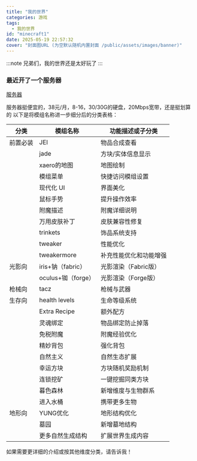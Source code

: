 ```yaml
---
title: "我的世界"
categories: 游戏
tags:
  - 我的世界
id: "minecraft1"
date: 2025-05-19 22:57:32
cover: "封面图URL (为空默认随机内置封面 /public/assets/images/banner)"
---
```


:::note
兄弟们，我的世界还是太好玩了
:::

### 最近开了一个服务器

[服务器](https://sjiyun.cn)

服务器挺便宜的，38元/月，8-16，30/30G的硬盘，20Mbps宽带，还是挺划算的
以下是将模组名称进一步细分后的分类表格：

| 分类   | 模组名称            | 功能描述或子分类      |
|------|-----------------|---------------|
| 前置必装 | JEI             | 物品合成查看        |
|      | jade            | 方块/实体信息显示     |
|      | xaero的地图        | 地图绘制          |
|      | 模组菜单            | 快捷访问模组设置      |
|      | 现代化 UI          | 界面美化          |
|      | 鼠标手势            | 提升操作效率        |
|      | 附魔描述            | 附魔详细说明        |
|      | 万用皮肤补丁          | 皮肤兼容性修复       |
|      | trinkets        | 饰品系统支持        |
|      | tweaker         | 性能优化          |
|      | tweakermore     | 补充性能优化和功能增强   |
| 光影向  | iris+钠（fabric）  | 光影渲染（Fabric版） |
|      | oculus+铷（forge） | 光影渲染（Forge版）  |
| 枪械向  | tacz            | 枪械与武器         |
| 生存向  | health levels   | 生命等级系统        |
|      | Extra Recipe    | 额外配方          |
|      | 灵魂绑定            | 物品绑定防止掉落      |
|      | 免税附魔            | 附魔经验优化        |
|      | 精妙背包            | 强化背包          |
|      | 自然主义            | 自然生态扩展        |
|      | 幸运方块            | 方块随机奖励机制      |
|      | 连锁挖矿            | 一键挖掘同类方块      |
|      | 暮色森林            | 新增维度与生物群系     |
|      | 进入水桶            | 携带更多生物        |
| 地形向  | YUNG优化          | 地形结构优化        |
|      | 墓园              | 新增墓地结构        |
|      | 更多自然生成结构        | 扩展世界生成内容      |

如果需要更详细的介绍或按其他维度分类，请告诉我！